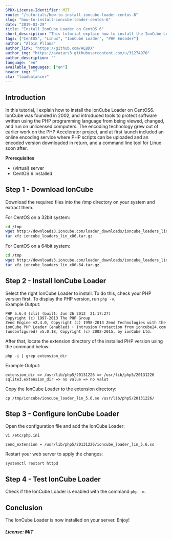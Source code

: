 ```yaml
---
SPDX-License-Identifier: MIT
route: "/tutorials/how-to-install-ioncube-loader-centos-6"
slug: "how-to-install-ioncube-loader-centos-6"
date: "2019-03-29"
title: "Install IonCube Loader on CentOS 6"
short_description: "This tutorial explain how to install the IonCube Loader on CentOS 6"
tags: ["CentOS", "Linux", "IonCube Loader", "PHP Encoder"]
author: "Albin Pllana"
author_link: "https://github.com/ALBDX"
author_img: "https://avatars3.githubusercontent.com/u/31274970"
author_description: ""
language: "en"
available_languages: ["en"]
header_img: ""
cta: "loadbalancer"
---
```


## Introduction

In this tutorial, I explain how to install the IonCube Loader on CentOS6.
IonCube was founded in 2002, and introduced tools to protect software written using the PHP programming language from being viewed, changed, and run on unlicensed computers. The encoding technology grew out of earlier work on the PHP Accelerator project, and at first launch included an online encoding service where PHP scripts can be uploaded and an encoded version downloaded in return, and a command line tool for Linux soon after.

**Prerequisites**

- (virtual) server
- CentOS 6 installed

## Step 1 - Download IonCube

Download the required files into the /tmp directory on your system and extract them.

For CentOS on a 32bit system:

```bash
cd /tmp
wget http://downloads3.ioncube.com/loader_downloads/ioncube_loaders_lin_x86.tar.gz
tar xfz ioncube_loaders_lin_x86.tar.gz
```

For CentOS on a 64bit system:

```bash
cd /tmp
wget http://downloads3.ioncube.com/loader_downloads/ioncube_loaders_lin_x86-64.tar.gz
tar xfz ioncube_loaders_lin_x86-64.tar.gz
```

## Step 2 - Install IonCube Loader

Select the right IonCube Loader to install. To do this, check your PHP version first. To display the PHP version, run `php -v`.  
Example Output:

```
PHP 5.6.4 (cli) (built: Jun 26 2012  21:17:27)
Copyright (c) 1997-2013 The PHP Group
Zend Engine v2.4.0, Copyright (c) 1998-2013 Zend Technologies with the ionCube PHP Loader (enabled) + Intrusion Protection from ioncube24.com (unconfigured) v5.0.18, Copyright (c) 2002-2015, by ionCube Ltd.
```

After that, locate the extension directory of the installed PHP version using the command below:

`php -i | grep extension_dir`

Example Output:

```
extension_dir => /usr/lib/php5/20131226 => /usr/lib/php5/20131226
sqlite3.extension_dir => no value => no valut
```

Copy the IonCube Loader to the extension directory:

`cp /tmp/ioncube/ioncube_loader_lin_5.6.so /usr/lib/php5/20131226/`

## Step 3 - Configure IonCube Loader

Open the configuration file and add the IonCube Loader:

`vi /etc/php.ini`

`zend_extension = /usr/lib/php5/20131226/ioncube_loader_lin_5.6.so`

Restart your web server to apply the changes:

`systemctl restart httpd`

## Step 4 - Test IonCube Loader

Check if the IonCube Loader is enabled with the command `php -m`.

## Conclusion

The IonCube Loader is now installed on your server.
Enjoy!

##### License: MIT

<!---

Contributors's Certificate of Origin

By making a contribution to this project, I certify that:

(a) The contribution was created in whole or in part by me and I have
    the right to submit it under the license indicated in the file; or

(b) The contribution is based upon previous work that, to the best of my
    knowledge, is covered under an appropriate license and I have the
    right under that license to submit that work with modifications,
    whether created in whole or in part by me, under the same license
    (unless I am permitted to submit under a different license), as
    indicated in the file; or

(c) The contribution was provided directly to me by some other person
    who certified (a), (b) or (c) and I have not modified it.

(d) I understand and agree that this project and the contribution are
    public and that a record of the contribution (including all personal
    information I submit with it, including my sign-off) is maintained
    indefinitely and may be redistributed consistent with this project
    or the license(s) involved.

Signed-off-by: Albin Pllana albinnpllanaa@gmail.com

-->
